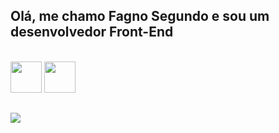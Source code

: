 ## Olá, me chamo Fagno Segundo e sou um desenvolvedor Front-End

<link rel="stylesheet" href="https://cdn.jsdelivr.net/gh/devicons/devicon@v2.15.1/devicon.min.css">

<div style="display: inline_block"><br/>
  <img
    src="https://cdn.jsdelivr.net/gh/devicons/devicon/icons/html5/html5-original.svg"
    height="50"
    width="50"
  /> 
  <img 
    src="https://cdn.jsdelivr.net/gh/devicons/devicon/icons/css3/css3-original.svg"  
    height="50"
    width="50"
  />       
</div>
  
  ##
 
<div> 
  <a href="https://www.linkedin.com/in/rafaella-ballerini-45875016a" target="_blank"><img src="https://img.shields.io/badge/-LinkedIn-%230077B5?style=for-the-badge&logo=linkedin&logoColor=white" target="_blank"></a> 
</div>
